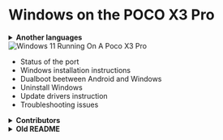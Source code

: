 # Windows on the POCO X3 Pro
<details> 
<summary><strong>Another languages</strong></summary>

</details>

<img align="center" src="https://github.com/wormstest/src_vayu_windows/blob/main/2Poco X3 Pro Windows.png" alt="Windows 11 Running On A Poco X3 Pro">

- Status of the port
- Windows installation instructions
- Dualboot beetween Android and Windows
- Uninstall Windows
- Update drivers instruction
- Troubleshooting issues
<details>
<summary><b><strong>Contributors</strong></b></summary>

- [Morc](Https://GitHub.com/themorc) ```Made the vayu images```
- [Icesito68](https://github.com/Icesito68) ```Made Windows partitioning commands and made this repo```
- [Map220v](https://github.com/map220v) ```Provided help and vayu UEFI uses nabu UFS patches and ACPI and also ported mi pad 5 drivers```
- [Degdag](https://github.com/degdag) ```Improves UEFI and ported drivers```
- [halal-beef](https://github.com/halal-beef) ```Built EDK2 and modified it enough to boot Windows, also ported drivers```
- [Renegade Project](https://github.com/edk2-porting) ```Making the core of this project```
- [gus33000](https://github.com/gus33000) ```Providing help, also made base install guide, all of the original drivers and the msc script```
- [Renegade Project Discord members](https://discord.gg/XXBWfag) ```Provided Help```
- [ArturoGC06](https://github.com/ArturoGC06) ```Helped in the beginning of the project to the translations and gave Windows data```
- [SebastianZSXS](https://github.com/SebastianZSXS) ```Helped to patch Windows PE```
- [MollySophia](https://github.com/MollySophia) ```Helped to fix battery status```
- [haouarihk](https://github.com/haouarihk) ```Great suggestions on the command notes, also made the new guide```
- [bibarub](https://github.com/bibarub) ```Guide improvenents```
- [wormstest](https://github.com/wormstest) ```Russian and Ukrainian translation``` 
- [proganime1200](https://github.com/proganime1200) ```Tremendously helped to make this possible, heavily contirbuted to the old guide by finding bk01-04 partitions and had managed to nearly get winpe booting in the early stages```

</details>  



<details> 
<summary><strong>Old README</strong></summary>


#### Features

- [ ] Audio ```Only by USB or Bluetooth```
- [x] Battery status
- [x] Bluetooth
- [x] Brightness
- [ ] Camera
- [ ] Charging ```Only slow charging now```
- [x] Display
- [x] GPU
- [x] LTE ```Only SIM1; requires provisioning on every boot```
- [x] SD ```Need unplug and plug many times```
- [x] Touchscreen ```Need off on display after boot```
- [x] UFS
- [x] USB ```PD hub needed```
- [x] Wi-Fi

#### Sensors (Need to provision after install Windows)
- [x] Accelerometer
- [ ] Fingerprint
- [x] GPS
- [x] Gyroscope
- [x] Light sensor
- [x] Magnetometer
- [x] Proximity



## Guides and requirements

<details> 
<summary><strong>Required Tools/Files</strong></summary>

Human:

- Understand English, Spanish, Russian, Lithuanian or Ukrainian 

- Understand how to use TWRP

- Understand how to use CMD

- Functioning brain

PC:

- [Windows on ARM image](https://uupdump.net/) (Windows 11 is recommended)

- [platform-tools](https://developer.android.com/studio/releases/platform-tools).

- [DriverUpdater](https://github.com/WOA-Project/DriverUpdater/releases/) to install the [drivers](https://github.com/degdag/Vayu-Drivers/releases/tag/v2.1.0)

Phone:
- [UEFI image](https://github.com/degdag/edk2-msm/releases/tag/V2.1.0)

- [Modified TWRP](https://github.com/Icesito68/Port-Windows-11-Poco-X3-pro/releases/tag/Recoveries)

</details> 

<details> 

<summary><strong>For people who followed the old guide, broke their partition table or want to uninstall Windows</strong></summary>

- [English](guide/English/restore-stock-en.md)
- [Español](guide/Español/0-transicion-es.md)
- [Русский](/guide/Russian/restore-stock-ru.md) 
- [Українська](/guide/Ukrainian/restore-stock-uk.md) 
- [Lietuvių](guide/Lithuanian/restore-stock-lt.md)

</details> 

### Windows installation instructions

<details> 

<summary><strong>English</strong></summary>

1. [Create partitions](guide/English/1-partition-en.md)
2. [Install Windows](guide/English/2-install-en.md)
  
</details> 
  
<details> 

<summary><strong>Español</strong></summary>

1. [Crear particiones](guide/Español/1-particiones-es.md)
2. [Instalar Windows](guide/Español/2-instalacion-es.md)
  
</details> 

<details> 
  
<summary><strong>Русский</strong></summary>

1. [Создание разделов](/guide/Russian/1-partition-ru.md)
2. [Установка Windows](/guide/Russian/2-install-ru.md)
  
</details> 

<details> 

<summary><strong>Українська</strong></summary>

1. [Створення розділів](guide/Ukrainian/1-partition-uk.md)
2. [Встановлення Windows](guide/Ukrainian/2-install-uk.md)
  
</details> 

<details> 

<summary><strong>Lietuvių</strong></summary>

1. [Particijų sukūrimas](guide/Lithuanian/1-partition-lt.md)
2. [Įdiegti Windows](guide/Lithuanian/2-install-lt.md)
  
</details> 

### Other guides:

<details> 

<summary><strong>English</strong></summary>

- [If you just want to update the drivers follow these commands](guide/English/update-en.md)
- [Troubleshooting issues](guide/English/troubleshooting-en.md)

</details> 

<details> 

<summary><strong>Español</strong></summary>

- [Si solo quieres actualizar los drivers sigue estos comandos](guide/Español/Actualizar-es.md)
  
</details> 

<details> 

<summary><strong>Русский</strong></summary>

- [Если вы хотите обновить драйвера, следуйте этим командам](guide/Russian/update-ru.md)
- [Устранение проблем](guide/Russian/troubleshooting-ru.md)

</details> 

<details> 

<summary><strong>Українська</strong></summary>

- [Якщо ви хочете оновити драйвера, дотримуйтесь цих команд](guide/Ukrainian/update-uk.md)
- [Усуненя проблем](guide/Ukrainian/troubleshooting-uk.md)

</details> 

<details> 

<summary><strong>Lietuvių</strong></summary>

- [Jeigu norite atnaujinti tik draiverius, sekite šias komandas](guide/Lithuanian/update-lt.md)
- [Problemų šalinimas](guide/Lithuanian/troubleshooting-lt.md)

</details> 

## Contributors

<details> 

</details>

<summary><b><strong>Credits</strong></b></summary>

- [Morc](Https://GitHub.com/themorc) ```Made the vayu images```
- [Icesito68](https://github.com/Icesito68) ```Made Windows partitioning commands and made this repo```
- [Map220v](https://github.com/map220v) ```Provided help and vayu UEFI uses nabu UFS patches and ACPI and also ported mi pad 5 drivers```
- [Degdag](https://github.com/degdag) ```Improves UEFI and ported drivers```
- [halal-beef](https://github.com/halal-beef) ```Built EDK2 and modified it enough to boot Windows, also ported drivers```
- [Renegade Project](https://github.com/edk2-porting) ```Making the core of this project```
- [gus33000](https://github.com/gus33000) ```Providing help, also made base install guide, all of the original drivers and the msc script```
- [Renegade Project Discord members](https://discord.gg/XXBWfag) ```Provided Help```
- [ArturoGC06](https://github.com/ArturoGC06) ```Helped in the beginning of the project to the translations and gave Windows data```
- [SebastianZSXS](https://github.com/SebastianZSXS) ```Helped to patch Windows PE```
- [MollySophia](https://github.com/MollySophia) ```Helped to fix battery status```
- [haouarihk](https://github.com/haouarihk) ```Great suggestions on the command notes, also made the new guide```
- [bibarub](https://github.com/bibarub) ```Guide improvenents```
- [wormstest](https://github.com/wormstest) ```Russian and Ukrainian translation``` 
- [proganime1200](https://github.com/proganime1200) ```Tremendously helped to make this possible, heavily contirbuted to the old guide by finding bk01-04 partitions and had managed to nearly get winpe booting in the early stages```

</details>  

